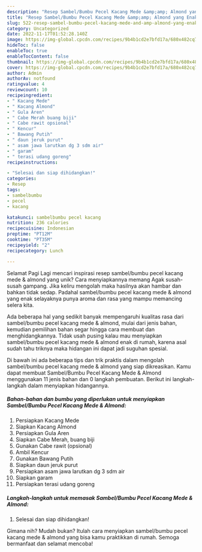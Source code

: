 ```yaml
---
description: "Resep Sambel/Bumbu Pecel Kacang Mede &amp;amp; Almond yang Enak, Mantap"
title: "Resep Sambel/Bumbu Pecel Kacang Mede &amp;amp; Almond yang Enak, Mantap"
slug: 522-resep-sambel-bumbu-pecel-kacang-mede-and-amp-almond-yang-enak-mantap
category: Uncategorized
date: 2022-11-17T01:52:28.140Z
image: https://img-global.cpcdn.com/recipes/9b4b1cd2e7bfd17a/680x482cq70/sambelbumbu-pecel-kacang-mede-almond-foto-resep-utama.jpg
hideToc: false
enableToc: true
enableTocContent: false
thumbnail: https://img-global.cpcdn.com/recipes/9b4b1cd2e7bfd17a/680x482cq70/sambelbumbu-pecel-kacang-mede-almond-foto-resep-utama.jpg
cover: https://img-global.cpcdn.com/recipes/9b4b1cd2e7bfd17a/680x482cq70/sambelbumbu-pecel-kacang-mede-almond-foto-resep-utama.jpg
author: Admin
authorAv: notfound
ratingvalue: 4
reviewcount: 10
recipeingredient:
- " Kacang Mede"
- " Kacang Almond"
- " Gula Aren"
- " Cabe Merah buang biji"
- " Cabe rawit opsional"
- " Kencur"
- " Bawang Putih"
- " daun jeruk purut"
- " asam jawa larutkan dg 3 sdm air"
- " garam"
- " terasi udang goreng"
recipeinstructions:

- "Selesai dan siap dihidangkan!"
categories:
- Resep
tags:
- sambelbumbu
- pecel
- kacang

katakunci: sambelbumbu pecel kacang 
nutrition: 236 calories
recipecuisine: Indonesian
preptime: "PT12M"
cooktime: "PT35M"
recipeyield: "2"
recipecategory: Lunch

---
```



Selamat Pagi Lagi mencari inspirasi resep sambel/bumbu pecel kacang mede &amp; almond yang unik? Cara menyiapkannya memang Agak susah-susah gampang. Jika keliru mengolah maka hasilnya akan hambar dan bahkan tidak sedap. Padahal sambel/bumbu pecel kacang mede &amp; almond yang enak selayaknya punya aroma dan rasa yang mampu memancing selera kita.




Ada beberapa hal yang sedikit banyak mempengaruhi kualitas rasa dari sambel/bumbu pecel kacang mede &amp; almond, mulai dari jenis bahan, kemudian pemilihan bahan segar hingga cara membuat dan menghidangkannya. Tidak usah pusing kalau mau menyiapkan sambel/bumbu pecel kacang mede &amp; almond enak di rumah, karena asal sudah tahu triknya maka hidangan ini dapat jadi suguhan spesial.


Di bawah ini ada beberapa tips dan trik praktis dalam mengolah sambel/bumbu pecel kacang mede &amp; almond yang siap dikreasikan. Kamu dapat membuat Sambel/Bumbu Pecel Kacang Mede &amp; Almond menggunakan 11 jenis bahan dan 0 langkah pembuatan. Berikut ini langkah-langkah dalam menyiapkan hidangannya.

<!--inarticleads1-->

##### Bahan-bahan dan bumbu yang diperlukan untuk menyiapkan Sambel/Bumbu Pecel Kacang Mede &amp; Almond:

1. Persiapkan  Kacang Mede
1. Siapkan  Kacang Almond
1. Persiapkan  Gula Aren
1. Siapkan  Cabe Merah, buang biji
1. Gunakan  Cabe rawit (opsional)
1. Ambil  Kencur
1. Gunakan  Bawang Putih
1. Siapkan  daun jeruk purut
1. Persiapkan  asam jawa larutkan dg 3 sdm air
1. Siapkan  garam
1. Persiapkan  terasi udang goreng




<!--inarticleads2-->

##### Langkah-langkah untuk memasak Sambel/Bumbu Pecel Kacang Mede &amp; Almond:


1. Selesai dan siap dihidangkan!



Gimana nih? Mudah bukan? Itulah cara menyiapkan sambel/bumbu pecel kacang mede &amp; almond yang bisa kamu praktikkan di rumah. Semoga bermanfaat dan selamat mencoba!
